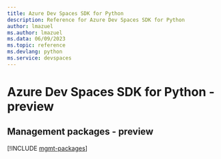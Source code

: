 ```yaml
---
title: Azure Dev Spaces SDK for Python
description: Reference for Azure Dev Spaces SDK for Python
author: lmazuel
ms.author: lmazuel
ms.data: 06/09/2023
ms.topic: reference
ms.devlang: python
ms.service: devspaces
---
```

# Azure Dev Spaces SDK for Python - preview

## Management packages - preview
[!INCLUDE [mgmt-packages](dev-spaces-mgmt-index.md)]
